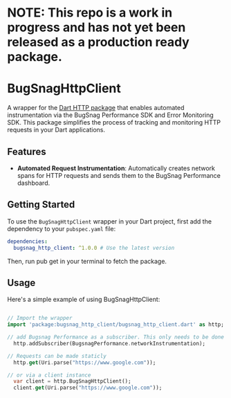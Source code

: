 # NOTE: This repo is a work in progress and has not yet been released as a production ready package.

# BugSnagHttpClient

A wrapper for the [Dart HTTP package](https://pub.dev/packages/http) that enables automated instrumentation via the BugSnag Performance SDK and Error Monitoring SDK. This package simplifies the process of tracking and monitoring HTTP requests in your Dart applications.

## Features

- **Automated Request Instrumentation**: Automatically creates network spans for HTTP requests and sends them to the BugSnag Performance dashboard.

## Getting Started

To use the `BugSnagHttpClient` wrapper in your Dart project, first add the dependency to your `pubspec.yaml` file:

```yaml
dependencies:
  bugsnag_http_client: ^1.0.0 # Use the latest version
```

Then, run pub get in your terminal to fetch the package.

## Usage
Here's a simple example of using BugSnagHttpClient:

```dart

// Import the wrapper
import 'package:bugsnag_http_client/bugsnag_http_client.dart' as http;

// add Bugsnag Performance as a subscriber. This only needs to be done once in your apps lifecycle.
  http.addSubscriber(BugsnagPerformance.networkInstrumentation);

// Requests can be made staticly 
  http.get(Uri.parse("https://www.google.com"));

// or via a client instance
  var client = http.BugSnagHttpClient();
  client.get(Uri.parse("https://www.google.com"));

```
